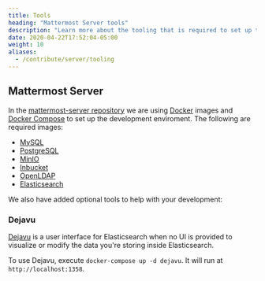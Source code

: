 ```yaml
---
title: Tools
heading: "Mattermost Server tools"
description: "Learn more about the tooling that is required to set up the developer's environment."
date: 2020-04-22T17:52:04-05:00
weight: 10
aliases:
  - /contribute/server/tooling
---
```


## Mattermost Server

In the [mattermost-server repository](https://github.com/mattermost/mattermost-server) we are using [Docker](https://www.docker.com/) images and [Docker Compose](https://docs.docker.com/compose/) to set up the development enviroment. The following are required images:

- [MySQL](https://www.mysql.com/)
- [PostgreSQL](https://www.postgresql.org/)
- [MinIO](https://min.io/)
- [Inbucket](https://www.inbucket.org/)
- [OpenLDAP](https://www.openldap.org/)
- [Elasticsearch](https://www.elastic.co)

We also have added optional tools to help with your development:

### Dejavu

[Dejavu](https://opensource.appbase.io/dejavu/) is a user interface for Elasticsearch when no UI is provided to visualize or modify the data you're storing inside Elasticsearch.

To use Dejavu, execute `docker-compose up -d dejavu`. It will run at `http://localhost:1358`.
